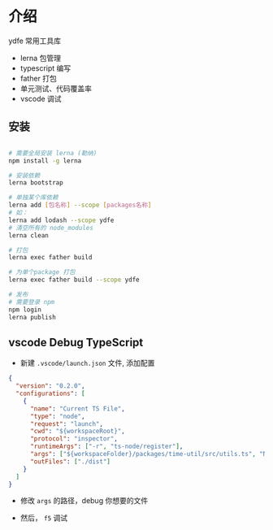 # 介绍

ydfe 常用工具库

- lerna 包管理
- typescript 编写
- father 打包
- 单元测试、代码覆盖率
- vscode 调试

## 安装

```sh

# 需要全局安装 lerna (勒纳)
npm install -g lerna

# 安装依赖
lerna bootstrap

# 单独某个库依赖
lerna add [包名称] --scope [packages名称]
# 如：
lerna add lodash --scope ydfe
# 清空所有的 node_modules
lerna clean

# 打包
lerna exec father build

# 为单个package 打包
lerna exec father build --scope ydfe

# 发布
# 需要登录 npm
npm login
lerna publish
```

## vscode Debug TypeScript

- 新建 `.vscode/launch.json` 文件, 添加配置

```json
{
  "version": "0.2.0",
  "configurations": [
    {
      "name": "Current TS File",
      "type": "node",
      "request": "launch",
      "cwd": "${workspaceRoot}",
      "protocol": "inspector",
      "runtimeArgs": ["-r", "ts-node/register"],
      "args": ["${workspaceFolder}/packages/time-util/src/utils.ts", "NODE_ENV='development'"],
      "outFiles": ["./dist"]
    }
  ]
}
```

- 修改 `args` 的路径，debug 你想要的文件

- 然后， `f5` 调试

